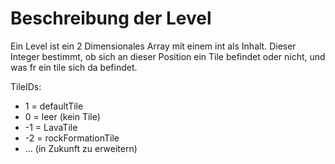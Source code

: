 # Beschreibung der Level

Ein Level ist ein 2 Dimensionales Array mit einem int als Inhalt.
Dieser Integer bestimmt, ob sich an dieser Position ein Tile befindet oder nicht, und was fr ein tile sich da befindet.

TileIDs:

- 1 = defaultTile
- 0 = leer (kein Tile)
- -1 = LavaTile
- -2 = rockFormationTile
- ... (in Zukunft zu erweitern)
